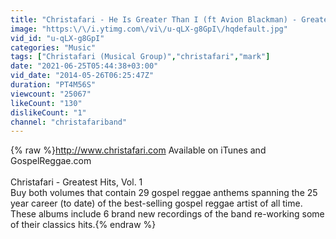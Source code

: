 ```yaml
---
title: "Christafari - He Is Greater Than I (ft Avion Blackman) - Greatest Hits, Vol. 1"
image: "https:\/\/i.ytimg.com\/vi\/u-qLX-g8GpI\/hqdefault.jpg"
vid_id: "u-qLX-g8GpI"
categories: "Music"
tags: ["Christafari (Musical Group)","christafari","mark"]
date: "2021-06-25T05:44:38+03:00"
vid_date: "2014-05-26T06:25:47Z"
duration: "PT4M56S"
viewcount: "25067"
likeCount: "130"
dislikeCount: "1"
channel: "christafariband"
---
```

{% raw %}<a rel="nofollow" target="blank" href="http://www.christafari.com">http://www.christafari.com</a> Available on iTunes and GospelReggae.com<br /><br />Christafari - Greatest Hits, Vol. 1<br />Buy both volumes that contain 29 gospel reggae anthems spanning the 25 year career (to date) of the best-selling gospel reggae artist of all time. These albums include 6 brand new recordings of the band re-working some of their classics hits.{% endraw %}
